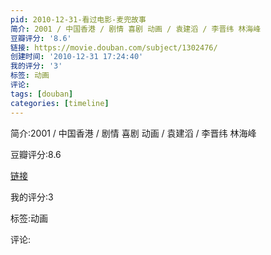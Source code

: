 ```yaml
---
pid: 2010-12-31-看过电影-麦兜故事
简介: 2001 / 中国香港 / 剧情 喜剧 动画 / 袁建滔 / 李晋纬 林海峰
豆瓣评分: '8.6'
链接: https://movie.douban.com/subject/1302476/
创建时间: '2010-12-31 17:24:40'
我的评分: '3'
标签: 动画
评论:
tags: [douban]
categories: [timeline]
---
```

简介:2001 / 中国香港 / 剧情 喜剧 动画 / 袁建滔 / 李晋纬 林海峰

豆瓣评分:8.6

[链接](https://movie.douban.com/subject/1302476/)

我的评分:3

标签:动画

评论:


